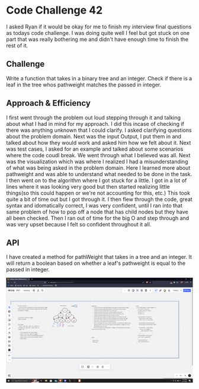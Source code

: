 # Code Challenge 42

  I asked Ryan if it would be okay for me to finish my interview final questions as todays code challenge. I was doing quite well I feel but got stuck on one part that was really bothering me and didn't have enough time to finish the rest of it.

## Challenge

 Write a function that takes in a binary tree and an integer. Check if there is a leaf in the tree whos pathweight matches the passed in integer.

## Approach & Efficiency

I first went through the problem out loud stepping through it and talking about what I had in mind for my approach. I did this incase of checking if there was anything unknown that I could clarify. I asked clarifying questions about the problem domain. Next was the input Output, I put them in and talked about how they would work and asked him how we felt about it. Next was test cases, I asked for an example and talked about some scenarios where the code coudl break. We went through what I believed was all. Next was the visualization which was where I realized I had a misunderstanding of what was being asked in the problem domain. Here I learned more about pathweight and was able to understand what needed to be done in the task. I then went on to the algorithm where I got stuck for a little. I got in a lot of lines where it was looking very good but then started realizing little things(so this could happen or we're not accounting for this, etc.) This took quite a bit of time out but I got through it. I then flew through the code, great syntax and idomatically correct, I was very confident, until I ran into that same problem of how to pop off a node that has child nodes but they have all been checked. Then I ran out of time for the big O and step through and was very upset because I felt so confident throughout it all.

## API

I have created a method for pathWeight that takes in a tree and an integer. It will return a boolean based on whether a leaf's pathweight is equal to the passed in integer.

![](../assets/cc42.png)